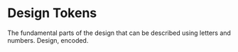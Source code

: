 # Design Tokens

The fundamental parts of the design that can be described using letters and numbers. Design, encoded.
